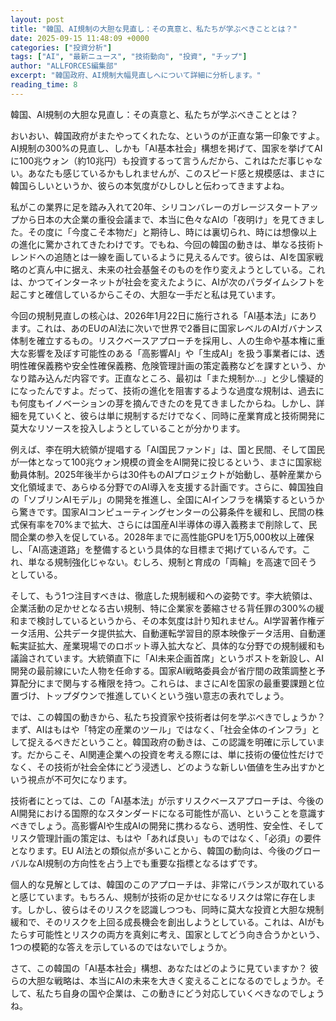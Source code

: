 ```yaml
---
layout: post
title: "韓国、AI規制の大胆な見直し：その真意と、私たちが学ぶべきこととは？"
date: 2025-09-15 11:48:09 +0000
categories: ["投資分析"]
tags: ["AI", "最新ニュース", "技術動向", "投資", "チップ"]
author: "ALLFORCES編集部"
excerpt: "韓国政府、AI規制大幅見直しへについて詳細に分析します。"
reading_time: 8
---
```


韓国、AI規制の大胆な見直し：その真意と、私たちが学ぶべきこととは？

おいおい、韓国政府がまたやってくれたな、というのが正直な第一印象ですよ。AI規制の300%の見直し、しかも「AI基本社会」構想を掲げて、国家を挙げてAIに100兆ウォン（約10兆円）も投資するって言うんだから、これはただ事じゃない。あなたも感じているかもしれませんが、このスピード感と規模感は、まさに韓国らしいというか、彼らの本気度がひしひしと伝わってきますよね。

私がこの業界に足を踏み入れて20年、シリコンバレーのガレージスタートアップから日本の大企業の重役会議まで、本当に色々なAIの「夜明け」を見てきました。その度に「今度こそ本物だ」と期待し、時には裏切られ、時には想像以上の進化に驚かされてきたわけです。でもね、今回の韓国の動きは、単なる技術トレンドへの追随とは一線を画しているように見えるんです。彼らは、AIを国家戦略のど真ん中に据え、未来の社会基盤そのものを作り変えようとしている。これは、かつてインターネットが社会を変えたように、AIが次のパラダイムシフトを起こすと確信しているからこその、大胆な一手だと私は見ています。

今回の規制見直しの核心は、2026年1月22日に施行される「AI基本法」にあります。これは、あのEUのAI法に次いで世界で2番目に国家レベルのAIガバナンス体制を確立するもの。リスクベースアプローチを採用し、人の生命や基本権に重大な影響を及ぼす可能性のある「高影響AI」や「生成AI」を扱う事業者には、透明性確保義務や安全性確保義務、危険管理計画の策定義務などを課すという、かなり踏み込んだ内容です。正直なところ、最初は「また規制か…」と少し懐疑的になったんですよ。だって、技術の進化を阻害するような過度な規制は、過去にも何度もイノベーションの芽を摘んできたのを見てきましたからね。しかし、詳細を見ていくと、彼らは単に規制するだけでなく、同時に産業育成と技術開発に莫大なリソースを投入しようとしていることが分かります。

例えば、李在明大統領が提唱する「AI国民ファンド」は、国と民間、そして国民が一体となって100兆ウォン規模の資金をAI開発に投じるという、まさに国家総動員体制。2025年後半からは30件ものAIプロジェクトが始動し、基幹産業から文化領域まで、あらゆる分野でのAI導入を支援する計画です。さらに、韓国独自の「ソブリンAIモデル」の開発を推進し、全国にAIインフラを構築するというから驚きです。国家AIコンピューティングセンターの公募条件を緩和し、民間の株式保有率を70%まで拡大、さらには国産AI半導体の導入義務まで削除して、民間企業の参入を促している。2028年までに高性能GPUを1万5,000枚以上確保し、「AI高速道路」を整備するという具体的な目標まで掲げているんです。これ、単なる規制強化じゃない。むしろ、規制と育成の「両輪」を高速で回そうとしている。

そして、もう1つ注目すべきは、徹底した規制緩和への姿勢です。李大統領は、企業活動の足かせとなる古い規制、特に企業家を萎縮させる背任罪の300%の緩和まで検討しているというから、その本気度は計り知れません。AI学習著作権データ活用、公共データ提供拡大、自動運転学習目的原本映像データ活用、自動運転実証拡大、産業現場でのロボット導入拡大など、具体的な分野での規制緩和も議論されています。大統領直下に「AI未来企画首席」というポストを新設し、AI開発の最前線にいた人物を任命する。国家AI戦略委員会が省庁間の政策調整と予算配分にまで関与する権限を持つ。これらは、まさにAIを国家の最重要課題と位置づけ、トップダウンで推進していくという強い意志の表れでしょう。

では、この韓国の動きから、私たち投資家や技術者は何を学ぶべきでしょうか？ まず、AIはもはや「特定の産業のツール」ではなく、「社会全体のインフラ」として捉えるべきだということ。韓国政府の動きは、この認識を明確に示しています。だからこそ、AI関連企業への投資を考える際には、単に技術の優位性だけでなく、その技術が社会全体にどう浸透し、どのような新しい価値を生み出すかという視点が不可欠になります。

技術者にとっては、この「AI基本法」が示すリスクベースアプローチは、今後のAI開発における国際的なスタンダードになる可能性が高い、ということを意識すべきでしょう。高影響AIや生成AIの開発に携わるなら、透明性、安全性、そしてリスク管理計画の策定は、もはや「あれば良い」ものではなく、「必須」の要件となります。EU AI法との類似点が多いことから、韓国の動向は、今後のグローバルなAI規制の方向性を占う上でも重要な指標となるはずです。

個人的な見解としては、韓国のこのアプローチは、非常にバランスが取れていると感じています。もちろん、規制が技術の足かせになるリスクは常に存在します。しかし、彼らはそのリスクを認識しつつも、同時に莫大な投資と大胆な規制緩和で、そのリスクを上回る成長機会を創出しようとしている。これは、AIがもたらす可能性とリスクの両方を真剣に考え、国家としてどう向き合うかという、1つの模範的な答えを示しているのではないでしょうか。

さて、この韓国の「AI基本社会」構想、あなたはどのように見ていますか？ 彼らの大胆な戦略は、本当にAIの未来を大きく変えることになるのでしょうか。そして、私たち自身の国や企業は、この動きにどう対応していくべきなのでしょうね。

